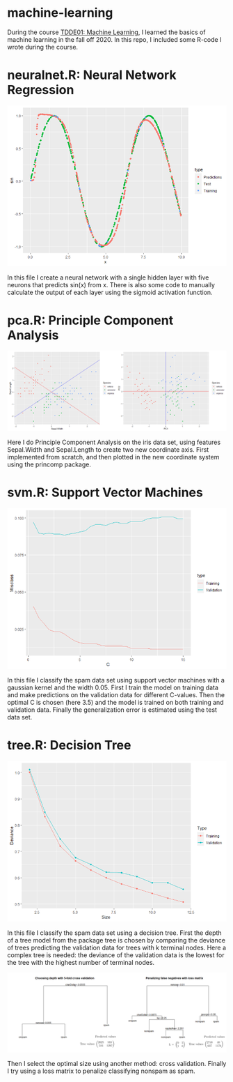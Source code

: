 # machine-learning
During the course [TDDE01: Machine Learning](https://liu.se/studieinfo/en/kurs/tdde01/ht-2020), I learned the basics of machine learning in the fall off 2020. In this repo, I included some R-code I wrote during the course.

# neuralnet.R: Neural Network Regression
![Neuralnet](images/nn.png)

In this file I create a neural network with a single hidden layer with five neurons that predicts sin(x) from x. There is also some code to manually calculate the output of each layer using the sigmoid activation function.

# pca.R: Principle Component Analysis
![PCA](images/pca.png)

Here I do Principle Component Analysis on the iris data set, using features Sepal.Width and Sepal.Length to create two new coordinate axis. First implemented from scratch, and then plotted in the new coordinate system using the princomp package.

# svm.R: Support Vector Machines
![SVM](images/svm.png)

In this file I classify the spam data set using support vector machines with a gaussian kernel and the width 0.05. First I train the model on training data and make predictions on the validation data for different C-values. Then the optimal C is chosen (here 3.5) and the model is trained on both training and validation data. Finally the generalization error is estimated using the test data set.

# tree.R: Decision Tree
![Tree size](images/tree_size.png)

In this file I classify the spam data set using a decision tree. First the depth of a tree model from the package tree is chosen by comparing the deviance of trees predicting the validation data for trees with k terminal nodes. Here a complex tree is needed: the deviance of the validation data is the lowest for the tree with the highest number of terminal nodes.

![Trees](images/tree.png)

Then I select the optimal size using another method: cross validation. Finally I try using a loss matrix to penalize classifying nonspam as spam.